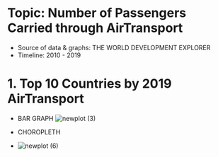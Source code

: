 # Topic: Number of Passengers Carried through AirTransport
- Source of data & graphs: THE WORLD DEVELOPMENT EXPLORER
- Timeline: 2010 - 2019

# 1. Top 10 Countries by 2019 AirTransport
- BAR GRAPH
![newplot (3)](https://raw.githubusercontent.com/kq49539/DATA690-ATMAN/main/individual_project/newplot%20(3).png)

- CHOROPLETH
- ![newplot (6)](https://github.com/kq49539/DATA690-ATMAN/blob/main/individual_project/newplot%20(6).png)
